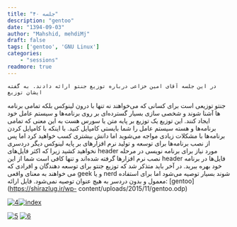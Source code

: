```yaml
---
title: "جلسه ۴۰"
description: "gentoo"
date: "1394-09-03"
author: "Mahshid, mehdiMj"
draft: false
tags: ['gentoo', 'GNU Linux']
categories:
    - "sessions"
readmore: true
---
```

    در این جلسه آقای امین خزاعی درباره توزیع جنتو ارائه دادند. به گفته ایشان توزیع
جنتو توزیعی است برای کسانی که می‌خواهند نه تنها با درون لینوکس بلکه تمامی
برنامه ها آشنا شوند و شخصی سازی بسیار گسترده‌ای بر روی برنامه‌ها و سیستم عامل
خود ایجاد کنند. این توزیع یک توزیع بر پایه متن یا سورس هست به این معنی که
تمامی برنامه‌ها و هسته سیستم عامل را شما بایستی کامپایل کنید. با اینکه با
کامپایل کردن برنامه‌ها با مشکلات زیادی مواجه می‌شوید اما دانش بیشتری کسب
خواهید کرد اما پس از نصب برنامه‌ها برای توسعه و تولید نرم افزارهای بر پایه
لینوکس دیگر دردسری نخواهید کشید زیرا که اکثر فایل‌های header مورد نیاز برای
برنامه نویسی در مرحله نصب نرم افزارها گرفته شده‌اند و تنها کافی است شما از این header فایل‌ها در برنامه خود بهره ببرید. در آخر باید متذکر شد که توزیع جنتو
برای توسعه دهندگان و افرادی که می خواهند به معنای واقعی geek و یا nerd شوند
بسیار توصیه می‌شود اما برای استفاده معمول و بدون دردسر به هیچ عنوان توصیه
نمی‌شود. 
فایل ارائه: [gentoo](https://shirazlug.ir/wp-
content/uploads/2015/11/gentoo.odp)

[![4](../../img/982158a6-fdbb-11e6-86dd-a088b4d860141488289283.441316.jpeg)](img/982158a6-fdbb-11e6-86dd-a088b4d860141488289283.441316.jpeg)[![index](img/98215bda-fdbb-11e6-86dd-a088b4d860141488289283.4413784.jpeg)](img/98215bda-fdbb-11e6-86dd-a088b4d860141488289283.4413784.jpeg)

[![5](../../img/98215dec-fdbb-11e6-86dd-a088b4d860141488289283.4414287.jpeg)](img/98215dec-fdbb-11e6-86dd-a088b4d860141488289283.4414287.jpeg)
[![6](../../img/98215fc2-fdbb-11e6-86dd-a088b4d860141488289283.4414752.jpeg)](img/98215fc2-fdbb-11e6-86dd-a088b4d860141488289283.4414752.jpeg)
